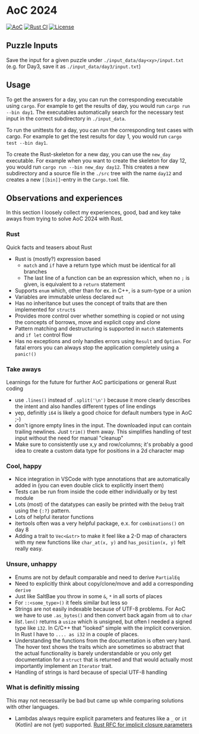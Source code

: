 # AoC 2024

[![AoC](https://img.shields.io/badge/AoC-2024-blue)](https://adventofcode.com/2024)
[![Rust CI](https://github.com/Jokymon/AoC-2024/actions/workflows/rust.yml/badge.svg?branch=main)](https://github.com/Jokymon/AoC-2024/actions/workflows/rust.yml)
[![License](https://img.shields.io/badge/license-MIT-blue.svg)](https://github.com/Jokymon/AoC-2024/blob/master/LICENSE)

## Puzzle Inputs

Save the input for a given puzzle under `./input_data/day<xy>/input.txt` (e.g. for Day3, save it as `./input_data/day3/input.txt`)

## Usage

To get the answers for a day, you can run the corresponding executable using `cargo`. For example to get the results of day,
you would run `cargo run --bin day1`. The executables automatically search for the necessary test input in the correct
subdirectory in `./input_data`.

To run the unittests for a day, you can run the corresponding test cases with cargo. For example to get the test results
for day 1, you would run `cargo test --bin day1`.

To create the Rust-skeleton for a new day, you can use the `new_day` executable. For example when you want to create the
skeleton for day 12, you would run `cargo run --bin new_day day12`. This creates a new subdirectory and a source file in
the `./src` tree with the name `day12` and creates a new `[[bin]]`-entry in the `Cargo.toml` file.

## Observations and experiences

In this section I loosely collect my experiences, good, bad and key take aways from trying to solve AoC 2024 with Rust.

### Rust

Quick facts and teasers about Rust

 * Rust is (mostly?) expression based
   * `match` and `if` have a return type which must be identical for all branches
   * The last line of a function can be an expression which, when no `;` is given, is equivalent to a `return` statement
 * Supports `enum` which, other than for ex. in C++, is a sum-type or a union
 * Variables are immutable unless declared `mut`
 * Has no inheritance but uses the concept of traits that are then implemented for `struct`s
 * Provides more control over whether something is copied or not using the concepts of borrows, move and explicit copy 
   and clone
 * Pattern matching and destructuring is supported in `match` statements and `if let` control flow
 * Has no exceptions and only handles errors using `Result` and `Option`. For fatal errors you can always stop
   the application completely using a `panic!()`

### Take aways

Learnings for the future for further AoC participations or general Rust coding

 * use `.lines()` instead of `.split('\n')` because it more clearly describes the
   intent and also handles different types of line endings
 * yep, definitly `i64` is likely a good choice for default numbers type in AoC ;-)
 * don't ignore empty lines in the input. The downloaded input can contain trailing newlines. Just `trim()` them
   away. This simplifies handling of test input without the need for manual "cleanup"
 * Make sure to consistently use x,y and row/columns; it's probably a good idea to create
   a custom data type for positions in a 2d character map

### Cool, happy

 * Nice integration in VSCode with type annotations that are automatically added in 
   (you can even double click to explicitly insert them)
 * Tests can be run from inside the code either individually or by test module
 * Lots (most) of the datatypes can easily be printed with the `Debug` trait using
   the `{:?}` pattern.
 * Lots of helpful iterator functions
 * itertools often was a very helpful package, e.x. for `combinations()` on day 8
 * Adding a trait to `Vec<&str>` to make it feel like a 2-D map of characters with my
   new functions like `char_at(x, y)` and `has_position(x, y)` felt really easy.

### Unsure, unhappy

 * Enums are not by default comparable and need to derive `PartialEq`
 * Need to explicitly think about copy/clone/move and add a corresponding `derive`
 * Just like SaltBae you throw in some `&`, `*` in all sorts of places
 * For `::<some_type>()` it feels similar but less so
 * Strings are not easily indexable because of UTF-8 problems. For AoC we have to
   use `.as_bytes()` and then convert back again from `u8` to `char`
 * *list*`.len()` returns a `usize` which is unsigned, but often I needed a signed
   type like `i32`. In C/C++ that "looked" simple with the implicit conversion. In
   Rust I have to `.... as i32` in a couple of places.
 * Understanding the functions from the documentation is often very hard.
   The hover text shows the traits which are sometimes so abstract that
   the actual functionality is barely understandable or you only get
   documentation for a `struct` that is returned and that would actually
   most importantly implement an `Iterator` trait.
 * Handling of strings is hard because of special UTF-8 handling

### What is definitly missing

This may not necessarily be bad but came up while comparing solutions with other languages.

 * Lambdas always require explicit parameters and features like a `_` or `it` (Kotlin) are
   not (yet) supported. [Rust RFC for implicit closure parameters](https://github.com/rust-lang/rfcs/issues/2554)